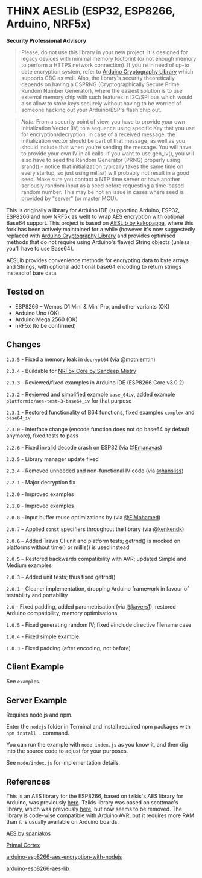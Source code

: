 # THiNX AESLib (ESP32, ESP8266, Arduino, NRF5x)

**Security Professional Advisory**

> Please, do not use this library in your new project. It's designed for legacy devices with minimal memory footprint (or not enough memory to perform a HTTPS network connection). If you're in need of up-to date encryption system, refer to [Arduino Cryptography Library](https://rweather.github.io/arduinolibs/crypto.html) which supports CBC as well.
Also, the library's security theoretically depends on having a CSPRNG (Cryptographically Secure Prime Rundom Number Generator), where the easiest solution is to use external memory chip with such features in I2C/SPI bus which would also allow to store keys securely without having to be worried of someone hacking out your Arduino/ESP's flash chip out.

> *Note:* From a security point of view, you have to provide your own Initialization Vector (IV) to a sequence using specific Key that you use for encryption/decryption. In case of a received message, the initialization vector should be part of that message, as well as you should include that when you're sending the message.  You will have to provide your own IV in all calls. If you want to use gen_iv(), you will also have to seed the Random Generator (PRNG) properly using srand() - notice that initialization typically takes the same time on every startup, so just using millis() will probably not result in a good seed. Make sure you contact a NTP time server or have another seriously random input as a seed before requesting a time-based random number.
This may be not an issue in cases where seed is provided by "server" (or master MCU).

This is originally a library for Arduino IDE (supporting Arduino, ESP32, ESP8266 and now NRF5x as well) to wrap AES encryption with optional Base64 support. This project is based on [AESLib by kakopappa](https://github.com/kakopappa/arduino-esp8266-aes-lib), where this fork has been actively maintained for a while (however it's now suggestedly replaced with [Arduino Cryptography Library](https://rweather.github.io/arduinolibs/crypto.html) and provides optimised methods that do not require using Arduino's flawed String objects (unless you'll have to use Base64).

AESLib provides convenience methods for encrypting data to byte arrays and Strings, with optional additional base64 encoding to return strings instead of bare data.

## Tested on

* ESP8266 – Wemos D1 Mini & Mini Pro, and other variants (OK)
* Arduino Uno (OK)
* Arduino Mega 2560 (OK)
* nRF5x (to be confirmed)

## Changes

`2.3.5` - Fixed a memory leak in `decrypt64` (via [@motniemtin](https://github.com/motniemtin))

`2.3.4` - Buildable for [NRF5x Core by Sandeep Mistry](https://github.com/sandeepmistry/arduino-nRF5)

`2.3.3` - Reviewed/fixed examples in Arduino IDE (ESP8266 Core v3.0.2)

`2.3.2` - Reviewed and simplified example `base_64iv`, added example `platformio/aes-test-3-base64_iv` for that purpose

`2.3.1` - Restored functionality of B64 functions, fixed examples `complex` and `base64_iv`

`2.3.0` - Interface change (encode function does not do base64 by default anymore), fixed tests to pass

`2.2.6` - Fixed invalid decode crash on ESP32 (via [@Emanavas](https://github.com/emanavas))

`2.2.5` - Library manager update fixed

`2.2.4` - Removed unneeded and non-functional IV code (via [@hansliss](https://github.com/hansliss))

`2.2.1` - Major decryption fix

`2.2.0` - Improved examples

`2.1.8` - Improved examples

`2.0.8` - Input buffer reuse optimizations by (via [@ElMohamed](https://github.com/ElMohamed))

`2.0.7` – Applied `const` specifiers throughout the library (via [@kenkendk](https://github.com/kenkendk))

`2.0.6` – Added Travis CI unit and platform tests; getrnd() is mocked on platforms without time() or millis() is used instead

`2.0.5` – Restored backwards compatibility with AVR; updated Simple and Medium examples

`2.0.3` – Added unit tests; thus fixed getrnd()

`2.0.1` - Cleaner implementation, dropping Arduino framework in favour of testability and portability

`2.0` - Fixed padding, added parametrisation (via [@kavers1](https://github.com/kavers1)), restored Arduino compatibility, memory optimisations

`1.0.5` - Fixed generating random IV; fixed #include directive filename case

`1.0.4` - Fixed simple example

`1.0.3` - Fixed padding (after encoding, not before)

## Client Example

See `examples`.

## Server Example

Requires node.js and npm.

Enter the `nodejs` folder in Terminal and install required npm packages with `npm install .` command.

You can run the example with `node index.js` as you know it, and then dig into the source code to adjust for your purposes.

See `node/index.js` for implementation details.

## References

This is an AES library for the ESP8266, based on tzikis's AES library for Arduino, was previously [here](https://github.com/tzikis/arduino). Tzikis library was based on scottmac's library, which was previously [here](https://github.com/scottmac/arduino), but now seems to be removed. The library is code-wise compatible with Arduino AVR, but it requires more RAM than it is usually available on Arduino boards.

[AES by spaniakos](https://github.com/spaniakos/AES/)

[Primal Cortex](https://primalcortex.wordpress.com/2016/06/17/esp8266-logging-data-in-a-backend-aes-and-crypto-js/)

[arduino-esp8266-aes-encryption-with-nodejs](https://github.com/kakopappa/arduino-esp8266-aes-encryption-with-nodejs)

[arduino-esp8266-aes-lib](https://github.com/kakopappa/arduino-esp8266-aes-lib)
